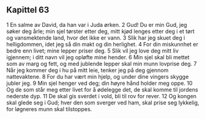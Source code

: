 ## Kapittel 63

1 En salme av David, da han var i Juda ørken.
2 Gud! Du er min Gud, jeg søker deg årle; min sjel tørster etter deg, mitt kjød lenges etter deg i et tørt og vansmektende land, hvor det ikke er vann.
3 Slik har jeg skuet deg i helligdommen, idet jeg så din makt og din herlighet.
4 For din miskunnhet er bedre enn livet; mine lepper priser deg.
5 Slik vil jeg love deg mitt liv igjennem; i ditt navn vil jeg opløfte mine hender.
6 Min sjel skal bli mettet som av marg og fett, og med jublende lepper skal min munn lovprise deg.
7 Når jeg kommer deg i hu på mitt leie, tenker jeg på deg gjennom nattevaktene.
8 For du har vært min hjelp, og under dine vingers skygge jubler jeg.
9 Min sjel henger ved deg; din høyre hånd holder meg oppe.
10 Og de som står meg etter livet for å ødelegge det, de skal komme til jordens nederste dyp.
11 De skal gis sverdet i vold, bli til rov for rever.
12 Og kongen skal glede seg i Gud; hver den som sverger ved ham, skal prise seg lykkelig, for løgneres munn skal tilstoppes.
